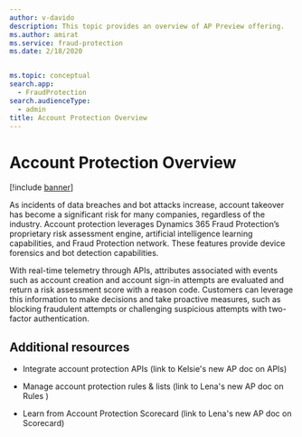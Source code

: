 ```yaml
---
author: v-davido
description: This topic provides an overview of AP Preview offering.
ms.author: amirat
ms.service: fraud-protection
ms.date: 2/18/2020


ms.topic: conceptual
search.app: 
  - FraudProtection
search.audienceType:
  - admin
title: Account Protection Overview
---
```


# Account Protection Overview

[!include [banner](includes/preview-banner.md)]

As incidents of data breaches and bot attacks increase, account takeover has become a significant risk for many companies, regardless of the industry. Account protection leverages Dynamics 365 Fraud Protection’s proprietary risk assessment engine, artificial intelligence learning capabilities, and Fraud Protection network. These features provide device forensics and bot detection capabilities. 

With real-time telemetry through APIs, attributes associated with events such as account creation and account sign-in attempts are evaluated and return a risk assessment score with a reason code. Customers can leverage this information to make decisions and take proactive measures, such as blocking fraudulent attempts or challenging suspicious attempts with two-factor authentication.


## Additional resources
- Integrate account protection APIs (link to Kelsie's new AP doc on APIs) 

- Manage account protection rules & lists (link to Lena's new AP doc on Rules ) 

- Learn from Account Protection Scorecard (link to Lena's new AP doc on Scorecard) 
